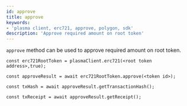 ```yaml
---
id: approve
title: approve
keywords: 
- 'plasma client, erc721, approve, polygon, sdk'
description: 'Approve required amount on root token'
---
```


`approve` method can be used to approve required amount on root token.

```
const erc721RootToken = plasmaClient.erc721(<root token address>,true);

const approveResult = await erc721RootToken.approve(<token id>);

const txHash = await approveResult.getTransactionHash();

const txReceipt = await approveResult.getReceipt();

```
